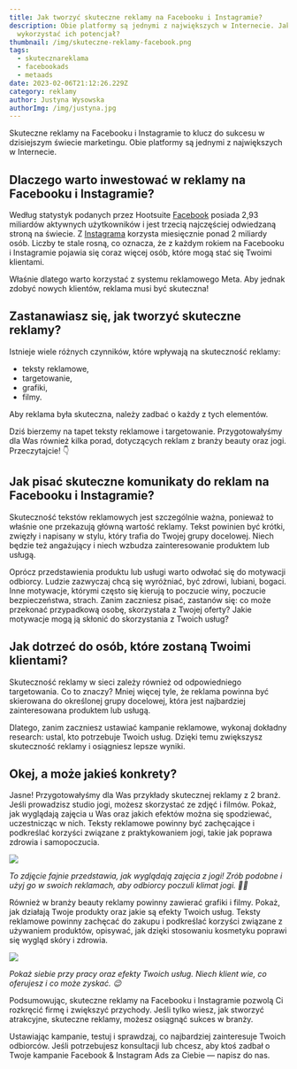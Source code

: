 ```yaml
---
title: Jak tworzyć skuteczne reklamy na Facebooku i Instagramie?
description: Obie platformy są jednymi z największych w Internecie. Jak
  wykorzystać ich potencjał?
thumbnail: /img/skuteczne-reklamy-facebook.png
tags:
  - skutecznareklama
  - facebookads
  - metaads
date: 2023-02-06T21:12:26.229Z
category: reklamy
author: Justyna Wysowska
authorImg: /img/justyna.jpg
---
```

Skuteczne reklamy na Facebooku i Instagramie to klucz do sukcesu w dzisiejszym świecie marketingu. Obie platformy są jednymi z największych w Internecie. 

## Dlaczego warto inwestować w reklamy na Facebooku i Instagramie?

Według statystyk podanych przez Hootsuite [Facebook](https://blog.hootsuite.com/facebook-statistics/#Facebook_usage_stats) posiada 2,93 miliardów aktywnych użytkowników i jest trzecią najczęściej odwiedzaną stroną na świecie. Z [Instagrama](http://targetowanie.) korzysta miesięcznie ponad 2 miliardy osób. Liczby te stale rosną, co oznacza, że z każdym rokiem na Facebooku i Instagramie pojawia się coraz więcej osób, które mogą stać się Twoimi klientami. 

Właśnie dlatego warto korzystać z systemu reklamowego Meta. Aby jednak zdobyć nowych klientów, reklama musi być skuteczna!

## Zastanawiasz się, jak tworzyć skuteczne reklamy?

Istnieje wiele różnych czynników, które wpływają na skuteczność reklamy:

* teksty reklamowe, 
* targetowanie,
* grafiki, 
* filmy.

Aby reklama była skuteczna, należy zadbać o każdy z tych elementów. 

Dziś bierzemy na tapet teksty reklamowe i targetowanie. Przygotowałyśmy dla Was również kilka porad, dotyczących reklam z branży beauty oraz jogi. Przeczytajcie! 👇

## Jak pisać skuteczne komunikaty do reklam na Facebooku i Instagramie?

Skuteczność tekstów reklamowych jest szczególnie ważna, ponieważ to właśnie one przekazują główną wartość reklamy. Tekst powinien być krótki, zwięzły i napisany w stylu, który trafia do Twojej grupy docelowej. Niech będzie też angażujący i niech wzbudza zainteresowanie produktem lub usługą.

Oprócz przedstawienia produktu lub usługi warto odwołać się do motywacji odbiorcy. Ludzie zazwyczaj chcą się wyróżniać, być zdrowi, lubiani, bogaci. Inne motywacje, którymi często się kierują to poczucie winy, poczucie bezpieczeństwa, strach. Zanim zaczniesz pisać, zastanów się: co może przekonać przypadkową osobę, skorzystała z Twojej oferty? Jakie motywacje mogą ją skłonić do skorzystania z Twoich usług?

## Jak dotrzeć do osób, które zostaną Twoimi klientami?

Skuteczność reklamy w sieci zależy również od odpowiedniego targetowania. Co to znaczy? Mniej więcej tyle, że reklama powinna być skierowana do określonej grupy docelowej, która jest najbardziej zainteresowana produktem lub usługą. 

Dlatego, zanim zaczniesz ustawiać kampanie reklamowe, wykonaj dokładny research: ustal, kto potrzebuje Twoich usług. Dzięki temu zwiększysz skuteczność reklamy i osiągniesz lepsze wyniki.

## Okej, a może jakieś konkrety?

Jasne! Przygotowałyśmy dla Was przykłady skutecznej reklamy z 2 branż. Jeśli prowadzisz studio jogi, możesz skorzystać ze zdjęć i filmów. Pokaż, jak wyglądają zajęcia u Was oraz jakich efektów można się spodziewać, uczestnicząc w nich. Teksty reklamowe powinny być zachęcające i podkreślać korzyści związane z praktykowaniem jogi, takie jak poprawa zdrowia i samopoczucia.

![](https://lh4.googleusercontent.com/TuLk6K2gXhMcxpHytXQuL93IWqHSmonYNYpEfaaA_fx6OSA4LLgOFdidcxOjHN4z5b6PxOAB_85QNF-nz9NGa4NDAq9A1XYVVqIMHLNfOh84_KxOJddxx4LDQsesKnj4-gKjjw_5uYt6hcaKxhwiHyE)

*To zdjęcie fajnie przedstawia, jak wyglądają zajęcia z jogi! Zrób podobne i użyj go w swoich reklamach, aby odbiorcy poczuli klimat jogi. 🧘‍♂️*

Również w branży beauty reklamy powinny zawierać grafiki i filmy. Pokaż, jak działają Twoje produkty oraz jakie są efekty Twoich usług. Teksty reklamowe powinny zachęcać do zakupu i podkreślać korzyści związane z używaniem produktów, opisywać, jak dzięki stosowaniu kosmetyku poprawi się wygląd skóry i zdrowia. 

![](https://lh6.googleusercontent.com/S-GGSRv9IC_nWXRkHGSnthakN3Foj2zXN7m4Xm40t9sPiA8KlSp1HxNKJt2uE4Z4-jLY2xPxvNI4fvbyM3hl31YqLcIhQIzXhFm46TL4TUuxLbnWWRDRlksLpnjGJWPqxLXAYXGGl3IDGrWisqX6rvs)

*Pokaż siebie przy pracy oraz efekty Twoich usług. Niech klient wie, co oferujesz i co może zyskać. 😉*

Podsumowując, skuteczne reklamy na Facebooku i Instagramie pozwolą Ci rozkręcić firmę i zwiększyć przychody. Jeśli tylko wiesz, jak stworzyć atrakcyjne, skuteczne reklamy, możesz osiągnąć sukces w branży. 

Ustawiając kampanie, testuj i sprawdzaj, co najbardziej zainteresuje Twoich odbiorców. Jeśli potrzebujesz konsultacji lub chcesz, aby ktoś zadbał o Twoje kampanie Facebook & Instagram Ads za Ciebie — napisz do nas.